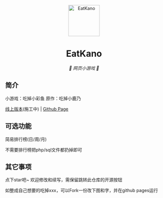 <p align="center">
  <a href="https://xingye.me/game/eatkano"><img src="https://wututua.github.io/EatKano/static/image/ClickBefore.png" width="100" height="100" alt="EatKano"></a>
</p>
<div align="center">

# EatKano

_🦌 网页小游戏 🥛_

</div>


## 简介

小游戏：吃掉小彩鱼 原作：吃掉小鹿乃

[线上版本](/)(施工中)
|
[Github Page](https://cdxcy.cf.339688.xyz/)

## 可选功能

简易排行榜(日/周/月)

不需要排行榜把php/sql文件都扔掉即可

## 其它事项

点下star吧~ 欢迎修改和续写，需保留跳转此仓库的开源按钮

如整成自己想要的吃掉xxx，可以Fork一份改下图和字，并在github pages运行
